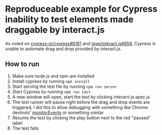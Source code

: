 # Reproduceable example for Cypress inability to test elements made draggable by interact.js

As noted on [cypress-io/cypress#6161][1] and [taye/interact.js#856][2], Cypress is unable to automate drag and drop provided by
interact.js.

## How to run

1. Make sure node.js and npm are installed
2. Install cypress by running `npm install`
3. Start serving the test file by running `npm run server`
4. Start Cypress by running `npm run test`
5. A new window will open, start the test by clicking interact-js.spec.js
6. The test runner will pause right before the drag and drop events are triggered, I did this to allow debugging with
   something like Chrome devtools' [monitorEvents][3] or something similar
7. Resume the test by clicking the play button next to the red "paused" label
8. The test fails

[1]: https://github.com/cypress-io/cypress/issues/6161
[2]: https://github.com/taye/interact.js/issues/856
[3]: https://developers.google.com/web/tools/chrome-devtools/console/utilities#monitorevents
